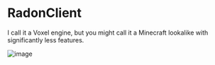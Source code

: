 # RadonClient
I call it a Voxel engine, but you might call it a Minecraft lookalike with significantly less features.

![image](https://github.com/user-attachments/assets/f97b2a3f-88c0-4427-a95d-0cea3e6eb461)

